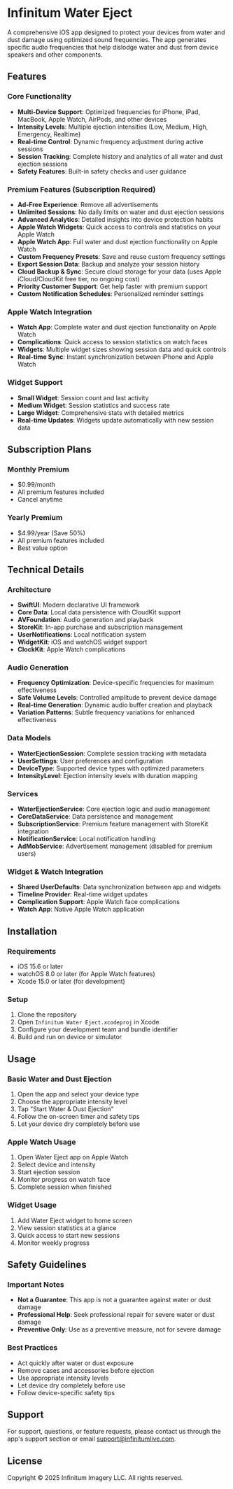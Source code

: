 # Infinitum Water Eject

A comprehensive iOS app designed to protect your devices from water and dust damage using optimized sound frequencies. The app generates specific audio frequencies that help dislodge water and dust from device speakers and other components.

## Features

### Core Functionality
- **Multi-Device Support**: Optimized frequencies for iPhone, iPad, MacBook, Apple Watch, AirPods, and other devices
- **Intensity Levels**: Multiple ejection intensities (Low, Medium, High, Emergency, Realtime)
- **Real-time Control**: Dynamic frequency adjustment during active sessions
- **Session Tracking**: Complete history and analytics of all water and dust ejection sessions
- **Safety Features**: Built-in safety checks and user guidance

### Premium Features (Subscription Required)
- **Ad-Free Experience**: Remove all advertisements
- **Unlimited Sessions**: No daily limits on water and dust ejection sessions
- **Advanced Analytics**: Detailed insights into device protection habits
- **Apple Watch Widgets**: Quick access to controls and statistics on your Apple Watch
- **Apple Watch App**: Full water and dust ejection functionality on Apple Watch
- **Custom Frequency Presets**: Save and reuse custom frequency settings
- **Export Session Data**: Backup and analyze your session history
- **Cloud Backup & Sync**: Secure cloud storage for your data (uses Apple iCloud/CloudKit free tier, no ongoing cost)
- **Priority Customer Support**: Get help faster with premium support
- **Custom Notification Schedules**: Personalized reminder settings

### Apple Watch Integration
- **Watch App**: Complete water and dust ejection functionality on Apple Watch
- **Complications**: Quick access to session statistics on watch faces
- **Widgets**: Multiple widget sizes showing session data and quick controls
- **Real-time Sync**: Instant synchronization between iPhone and Apple Watch

### Widget Support
- **Small Widget**: Session count and last activity
- **Medium Widget**: Session statistics and success rate
- **Large Widget**: Comprehensive stats with detailed metrics
- **Real-time Updates**: Widgets update automatically with new session data

## Subscription Plans

### Monthly Premium
- $0.99/month
- All premium features included
- Cancel anytime

### Yearly Premium
- $4.99/year (Save 50%)
- All premium features included
- Best value option

## Technical Details

### Architecture
- **SwiftUI**: Modern declarative UI framework
- **Core Data**: Local data persistence with CloudKit support
- **AVFoundation**: Audio generation and playback
- **StoreKit**: In-app purchase and subscription management
- **UserNotifications**: Local notification system
- **WidgetKit**: iOS and watchOS widget support
- **ClockKit**: Apple Watch complications

### Audio Generation
- **Frequency Optimization**: Device-specific frequencies for maximum effectiveness
- **Safe Volume Levels**: Controlled amplitude to prevent device damage
- **Real-time Generation**: Dynamic audio buffer creation and playback
- **Variation Patterns**: Subtle frequency variations for enhanced effectiveness

### Data Models
- **WaterEjectionSession**: Complete session tracking with metadata
- **UserSettings**: User preferences and configuration
- **DeviceType**: Supported device types with optimized parameters
- **IntensityLevel**: Ejection intensity levels with duration mapping

### Services
- **WaterEjectionService**: Core ejection logic and audio management
- **CoreDataService**: Data persistence and management
- **SubscriptionService**: Premium feature management with StoreKit integration
- **NotificationService**: Local notification handling
- **AdMobService**: Advertisement management (disabled for premium users)

### Widget & Watch Integration
- **Shared UserDefaults**: Data synchronization between app and widgets
- **Timeline Provider**: Real-time widget updates
- **Complication Support**: Apple Watch face complications
- **Watch App**: Native Apple Watch application

## Installation

### Requirements
- iOS 15.6 or later
- watchOS 8.0 or later (for Apple Watch features)
- Xcode 15.0 or later (for development)

### Setup
1. Clone the repository
2. Open `Infinitum Water Eject.xcodeproj` in Xcode
3. Configure your development team and bundle identifier
4. Build and run on device or simulator

## Usage

### Basic Water and Dust Ejection
1. Open the app and select your device type
2. Choose the appropriate intensity level
3. Tap "Start Water & Dust Ejection"
4. Follow the on-screen timer and safety tips
5. Let your device dry completely before use

### Apple Watch Usage
1. Open Water Eject app on Apple Watch
2. Select device and intensity
3. Start ejection session
4. Monitor progress on watch face
5. Complete session when finished

### Widget Usage
1. Add Water Eject widget to home screen
2. View session statistics at a glance
3. Quick access to start new sessions
4. Monitor weekly progress

## Safety Guidelines

### Important Notes
- **Not a Guarantee**: This app is not a guarantee against water or dust damage
- **Professional Help**: Seek professional repair for severe water or dust damage
- **Preventive Only**: Use as a preventive measure, not for severe damage

### Best Practices
- Act quickly after water or dust exposure
- Remove cases and accessories before ejection
- Use appropriate intensity levels
- Let device dry completely before use
- Follow device-specific safety tips

## Support

For support, questions, or feature requests, please contact us through the app's support section or email support@infinitumlive.com.

## License

Copyright © 2025 Infinitum Imagery LLC. All rights reserved. 